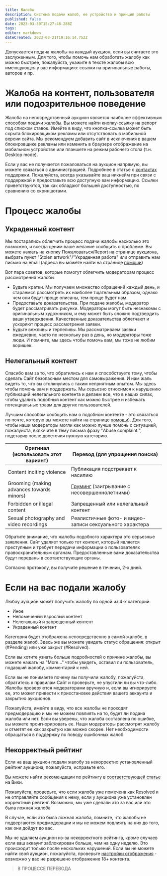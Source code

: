 ```yaml
---
title: Жалобы
description: Система подачи жалоб, ее устройство и принцип работы
published: false
date: 2023-03-30T15:27:48.288Z
tags: 
editor: markdown
dateCreated: 2023-03-21T19:16:14.752Z
---
```


Допускается подача жалобы на каждый аукцион, если вы считаете это заслуженным.
Для того, чтобы помочь нам обработать жалобу как можно быстрее, пожалуйста, укажите в тексте жалобы всю имеющующся у вас информацию: ссылки на оригинальные работы, авторов и пр.

# Жалоба на контент, пользователя или подозрительное поведение

Жалоба на непосредственный аукцион является наиболее эффективным способом подачи жалобы. Вы можете найти кнопку-ссылку на репорт под списком ставок. Имейте в виду, что кнопка-ссылка может быть скрыта блокировщиком рекламы или отсутствовать в мобильной версии сайта. Мы рекомендуем добавить сайт в исключения в вашем блокировщике рекламы или изменить в браузере отображение на мобильном устройстве или планшете на режим рабочего стола (т.н. Desktop mode).

Если у вас не получается пожаловаться на аукцион напрямую, вы можете связаться с администрацией. Подробнее в статье о [контактах](/ru/contact) поддержки. Пожалуйста, всегда указывайте ваш никнейм при связи с поддержкой и предоставьте всю доступную вам информацию. Ссылки приветствуются, так как обладают большей доступностью, по сравнению со скриншотами.

# Процесс жалобы
## Украденный контент

Мы постарались облегчить процесс подачи жалобы насколько это возможно, и всегда ценим ваше желание сообщить о проблеме. Вы можете нажать на кнопку Пожаловаться/Report на странице аукциона, выбрать пункт "Stolen artwork"/"Украденная работа" или отправить нам письмо на email (адреса вы можете найти на странице [помощи](https://ych.commishes.com/home/help))

Вот пара советов, которые помогут облегчить модераторам процесс рассмотрения жалобы:
* Будьте кратки. Мы получаем множество обращений каждый день, и стараемся рассмотреть их наиболее тщательным образом, однако чем они будут проще описаны, тем проще будет нам.
* Предоставьте доказательства. При подаче жалобы, модератор будет рассматривать рисунки. Модераторы могут быть незнакомы с оригинальным художником, и ему может быть сложно подтвердить ваши утверждения. Качественные доказательства облегчают и ускоряют процесс рассмотрения заявки.
* Будьте вежливы и терпеливы. Мы рассматриваем заявки ежедневно, часто по нескольку раз в день, но модераторы тоже люди. И помните, мы здесь чтобы помочь вам, мы тоже не любим воришек.

## Нелегальный контент

Спасибо вам за то, что обратились к нам и способствуете тому, чтобы сделать Сайт безопасным местом для самовыражения. И нам жаль видеть то, что вы столкнулись с таким неприятным опытом. Мы здесь чтобы помочь вам и поддержать. Мы серьезно относимся к нарушению публикаций нелегального контента и делаем все, что в наших силах, чтобы удалить подобный контент как можно быстрее и избежать потенциальных травм для других пользователей.

Лучшим способом сообщить нам о подобном контенте - это связаться по почте, которую вы можете найти на странице [помощи](https://ych.commishes.com/home/help)). Для того, чтобы наши модераторы могли как можно лучше помочь с ситуацией, пожалуйста, включите в тему письма фразу "Abuse complaint:", подставив после двоеточия нужную категорию.

|Оригинал (использовать этот вариант)|Перевод (для упрощения поиска)|
|---|---|
|Content inciting violence|Публикация подстрекает к насилию| 
|Grooming (making advances towards minors)|[Груминг](https://ru.wikipedia.org/wiki/Груминг_детей) (заигрывание с несовершеннолетними)|
|Forbidden or illegal content|Запрещенный или нелегальный контент|
|Sexual photography and video recordings|Реалистичные фото- и видео- записи сексуального характера|

Обратите внимание, что жалобы подобного характера это серьезные заявления. Сайт удаляет только тот контент, который является преступным и требует передачи информации о пользователях правоохранительным органам. Предоставленные вами доказательства будут переданы в соответствующие органы.

Согласно протоколу, вы получите решение в течении, 2-х дней.

# Если на вас подали жалобу

Любоу аукцион может получить жалобу по одной из 4-х категорий:
* Иное
* Непомеченый взрослый контент
* Нелегальный и запрещенный контент
* Украденный контент

Категория будет отображена непосредственно в самой жалобе, в разделе жалоб. Здесь же вы можете увидеть статус обращения: открыт (#Pending) или уже закрыт (#Resolved).

Если вы хотите узнать больше подробностей о причине жалобы, вы можете нажать на "More..." чтобы увидеть, оставил ли пользователь, подавший жалобу, комментарий к ней.

Если вы не понимаете почему вы получили жалобу, пожалуйста, обратитесь к правилам Сайт и проверьте, не упустили ли вы что-либо. Жалобы проверяются модераторами вручную и, если вы игнорируете ее, это может привести к приостановке действия вашего аккаунта и закрытию аукционов.

Пожалуйста, имейте в виду, что все жалобы не проходят предмодерацию и мы не можем повлиять на то, будет ли подана жалоба или нет. Если вы уверены, что жалоба составлена по ошибке, вы можете проигнорировать ее. Наши модераторы рассмотрят жалобу и отметят ее как закрытую как можно скорее. Нет необходимости обращаться в поддержку по поводу ошибочных жалоб.

## Некорректный рейтинг

Если на ваш аукцион подали жалобу за некорректно установленный рейтинг аукциона, пожалуйста, исправьте его.

Вы можете найти рекомендации по рейтингу в [соответствующей статье](/ru/content_rating) на Вики.

Пожалуйста, проверьте, что если жалоба уже помечена как Resolved и не отправляйте сообщения к нему, если у аукциона уже установлен корректный рейтинг. Возможно, мы уже сделали это за вас или это была ложная жалоба

В случае, если это была ложная жалоба, помните, что жалобы не подвергаются предмодерации и мы не можем повлиять на них до того, как они дойдут до вас.

Мы не удаляем аукцион из-за некорректного рейтинга, кроме случаев если ваш аккаунт заблокирован больше, чем на одну неделю. Это происходит только после нескольких нарушений. Если вы не можете найти свой аукцион, пожалуйста, проверьте [настройки отображения](https://ych.commishes.com/settings/display/) - возможно у вас не разрешено отображение 18+ контента.


> В ПРОЦЕССЕ ПЕРЕВОДА

 